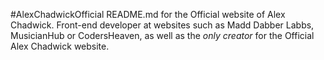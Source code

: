 #AlexChadwickOfficial
README.md for the Official website of Alex Chadwick. Front-end developer at websites such as Madd Dabber Labbs, MusicianHub or CodersHeaven, as well as the *only creator* for the Official Alex Chadwick website.
